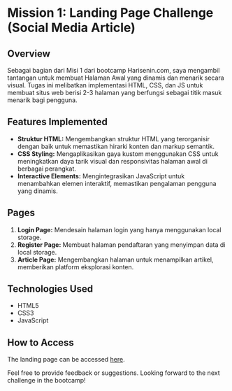 # Mission 1: Landing Page Challenge (Social Media Article)

## Overview
Sebagai bagian dari Misi 1 dari bootcamp Harisenin.com, saya mengambil tantangan untuk membuat Halaman Awal yang dinamis dan menarik secara visual. Tugas ini melibatkan implementasi HTML, CSS, dan JS untuk membuat situs web berisi 2-3 halaman yang berfungsi sebagai titik masuk menarik bagi pengguna.

## Features Implemented
- **Struktur HTML:** Mengembangkan struktur HTML yang terorganisir dengan baik untuk memastikan hirarki konten dan markup semantik.
- **CSS Styling:** Mengaplikasikan gaya kustom menggunakan CSS untuk meningkatkan daya tarik visual dan responsivitas halaman awal di berbagai perangkat.
- **Interactive Elements:** Mengintegrasikan JavaScript untuk menambahkan elemen interaktif, memastikan pengalaman pengguna yang dinamis.

## Pages
1. **Login Page:** Mendesain halaman login yang hanya menggunakan local storage.
2. **Register Page:** Membuat halaman pendaftaran yang menyimpan data di local storage.
3. **Article Page:** Mengembangkan halaman untuk menampilkan artikel, memberikan platform eksplorasi konten.

## Technologies Used
- HTML5
- CSS3
- JavaScript

## How to Access
The landing page can be accessed [here](#).

Feel free to provide feedback or suggestions. Looking forward to the next challenge in the bootcamp!
